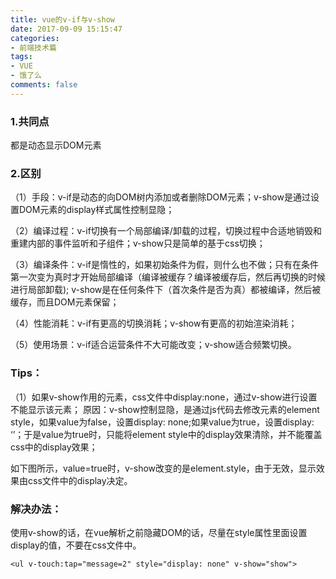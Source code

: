 ```yaml
---
title: vue的v-if与v-show
date: 2017-09-09 15:15:47
categories:
- 前端技术篇
tags:
- VUE
- 饿了么
comments: false
---
```


### 1.共同点
都是动态显示DOM元素

### 2.区别
（1）手段：v-if是动态的向DOM树内添加或者删除DOM元素；v-show是通过设置DOM元素的display样式属性控制显隐；

（2）编译过程：v-if切换有一个局部编译/卸载的过程，切换过程中合适地销毁和重建内部的事件监听和子组件；v-show只是简单的基于css切换；

（3）编译条件：v-if是惰性的，如果初始条件为假，则什么也不做；只有在条件第一次变为真时才开始局部编译（编译被缓存？编译被缓存后，然后再切换的时候进行局部卸载); v-show是在任何条件下（首次条件是否为真）都被编译，然后被缓存，而且DOM元素保留；

（4）性能消耗：v-if有更高的切换消耗；v-show有更高的初始渲染消耗；

（5）使用场景：v-if适合运营条件不大可能改变；v-show适合频繁切换。

### Tips：
（1）如果v-show作用的元素，css文件中display:none，通过v-show进行设置不能显示该元素；
原因：v-show控制显隐，是通过js代码去修改元素的element style，如果value为false，设置display: none;如果value为true，设置display: ‘’；于是value为true时，只能将element style中的display效果清除，并不能覆盖css中的display效果；

如下图所示，value=true时，v-show改变的是element.style，由于无效，显示效果由css文件中的display决定。



### 解决办法：
使用v-show的话，在vue解析之前隐藏DOM的话，尽量在style属性里面设置display的值，不要在css文件中。


```
<ul v-touch:tap="message=2" style="display: none" v-show="show">
```

